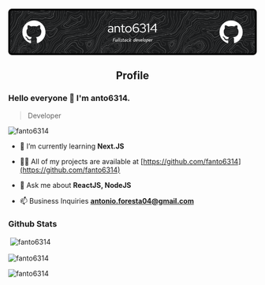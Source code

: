 <p align="center">
 <img src="./github-header-image.png" align="center" alt="Github Readme Stats"/>
 <h2 align="center">Profile</h2>
</p>

### Hello everyone 👋 I'm anto6314.

> Developer


<img src="https://komarev.com/ghpvc/?username=fanto6314" alt="fanto6314" />

- 🌱 I’m currently learning **Next.JS**

- 👨‍💻 All of my projects are available at [https://github.com/fanto6314](https://github.com/fanto6314)

- 💬 Ask me about **ReactJS, NodeJS**

- 📫 Business Inquiries **antonio.foresta04@gmail.com**

### Github Stats

<p>&nbsp;<img align="center" src="https://github-readme-stats-delta-teal-32.vercel.app/api?username=fanto6314&show_icons=true&theme=dark&locale=en" alt="fanto6314" /></p>

<p><img align="center" src="https://github-readme-stats-delta-teal-32.vercel.app/api/wakatime?username=anto6314&theme=dark&locale=en" alt="fanto6314"/></p>

<p><img align="left" src="https://github-readme-stats-delta-teal-32.vercel.app/api/top-langs?username=fanto6314&show_icons=true&theme=dark&locale=en&layout=compact" alt="fanto6314" /></p>
